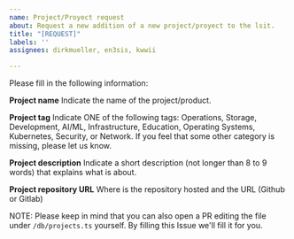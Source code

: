 ```yaml
---
name: Project/Proyect request
about: Request a new addition of a new project/proyect to the lsit.
title: "[REQUEST]"
labels: ''
assignees: dirkmueller, en3sis, kwwii

---
```


Please fill in the following information:

**Project name**
Indicate the name of the project/product.

**Project tag**
Indicate ONE of the following tags: Operations, Storage, Development, AI/ML, Infrastructure, Education, Operating Systems, Kubernetes, Security, or Network.
If you feel that some other category is missing, please let us know.

**Project description**
Indicate a short description (not longer than 8 to 9 words) that explains what is about.


**Project repository URL**
Where is the repository hosted and the URL (Github or Gitlab)



NOTE: Please keep in mind that you can also open a PR editing the file under `/db/projects.ts` yourself.
By filling this Issue we'll fill it for you.
